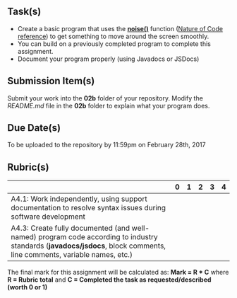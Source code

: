 Task(s)
-------
* Create a basic program that uses the **[noise()](https://p5js.org/examples/math-noise1d.html)** function ([Nature of Code reference](http://natureofcode.com/book/introduction/#intro_section6)) to get something to move around the screen smoothly.
* You can build on a previously completed program to complete this assignment.
* Document your program properly (using Javadocs or JSDocs)

Submission Item(s)
------------------
Submit your work into the **02b** folder of your repository.
Modify the _README.md_ file in the **02b** folder to explain what your program does.

Due Date(s)
-------------
To be uploaded to the repository by 11:59pm on February 28th, 2017

Rubric(s)
---------

| | 0 | 1 | 2 | 3 | 4 |
|---| --- | --- | --- | --- | --- |
|A4.1: Work independently, using support documentation to resolve syntax issues during software development  | | | | | |
|A4.3: Create fully documented (and well-named) program code according to industry standards (**javadocs/jsdocs**, block comments, line comments, variable names, etc.)  | | | | | |

The final mark for this assignment will be calculated as: __Mark = R * C__ where **R = Rubric total** and **C = Completed the task as requested/described (worth 0 or 1)**

